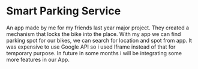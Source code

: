 # Smart Parking Service

An app made by me for my friends last year major project. They created a mechanism that locks the bike into the place. With my app we can find parking spot for our bikes, we can search for location and spot from app. It was expensive to use Google API so i used Iframe instead of that for temporary purpose. In future in some months i will be integrating some more features in our App.
